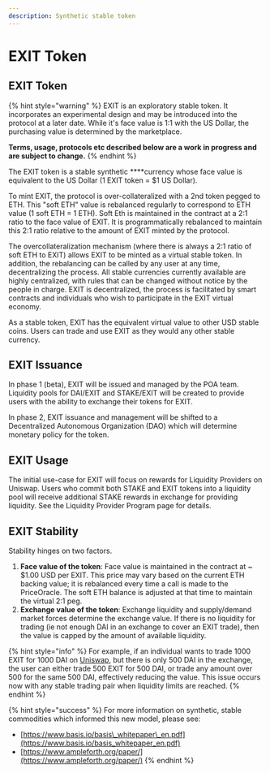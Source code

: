 ```yaml
---
description: Synthetic stable token
---
```


# EXIT Token

## **EXIT** Token

{% hint style="warning" %}
EXIT is an exploratory stable token. It incorporates an experimental design and may be introduced into the protocol at a later date. While it's face value is 1:1 with the US Dollar, the purchasing value is determined by the marketplace.  
  
**Terms, usage, protocols etc described below are a work in progress and are subject to change.**
{% endhint %}

The EXIT token is a stable synthetic ****currency whose face value is equivalent to the US Dollar \(1 EXIT token = $1 US Dollar\).

To mint EXIT, the protocol is over-collateralized with a 2nd token pegged to ETH. This "soft ETH" value is rebalanced regularly to correspond to ETH value  \(1 soft ETH = 1 ETH\). Soft Eth is maintained in the contract at a 2:1 ratio to the face value of EXIT. It is programmatically rebalanced to maintain this 2:1 ratio relative to the amount of EXIT minted by the protocol. 

The overcollateralization mechanism \(where there is always a 2:1 ratio of soft ETH to EXIT\) allows EXIT to be minted as a virtual stable token. In addition, the rebalancing can be called by any user at any time, decentralizing the process. All stable currencies currently available are highly centralized, with rules that can be changed without notice by the people in charge. EXIT is decentralized, the process is facilitated by smart contracts and individuals who wish to participate in the EXIT virtual economy.

As a stable token, EXIT has the equivalent virtual value to other USD stable coins. Users can trade and use EXIT as they would any other stable currency. 

## EXIT Issuance 

In phase 1 \(beta\), EXIT will be issued and managed by the POA team. Liquidity pools for DAI/EXIT and STAKE/EXIT will be created to provide users with the ability to exchange their tokens for EXIT. 

In phase 2, EXIT issuance and management will be shifted to a Decentralized Autonomous Organization \(DAO\) which will determine monetary policy for the token.

## **EXIT Usage**

The initial use-case for EXIT will focus on rewards for Liquidity Providers on Uniswap. Users who commit both STAKE and EXIT tokens into a liquidity pool will receive additional STAKE rewards in exchange for providing liquidity. See the Liquidity Provider Program page for details.

## **EXIT Stability**

Stability hinges on two factors. 

1. **Face value of the token**: Face value is maintained in the contract at ~ $1.00 USD per EXIT. This price may vary based on the current ETH backing value; it is rebalanced every time a call is made to the PriceOracle. The soft ETH balance is adjusted at that time to maintain the virtual 2:1 peg.  
2.  **Exchange value of the token**: Exchange liquidity and supply/demand market forces determine the exchange value. If there is no liquidity for trading \(ie not enough DAI in an exchange to cover an EXIT trade\), then the value is capped by the amount of available liquidity.

{% hint style="info" %}
For example, if an individual wants to trade 1000 EXIT for 1000 DAI on [Uniswap](https://uniswap.exchange/), but there is only 500 DAI in the exchange, the user can either trade 500 EXIT for 500 DAI, or trade any amount over 500 for the same 500 DAI, effectively reducing the value. This issue occurs now with any stable trading pair when liquidity limits are reached.
{% endhint %}

{% hint style="success" %}
For more information on synthetic, stable commodities which informed this new model, please see:

* [https://www.basis.io/basis\_whitepaper\_en.pdf](https://www.basis.io/basis_whitepaper_en.pdf)
* [https://www.ampleforth.org/paper/](https://www.ampleforth.org/paper/)
{% endhint %}

